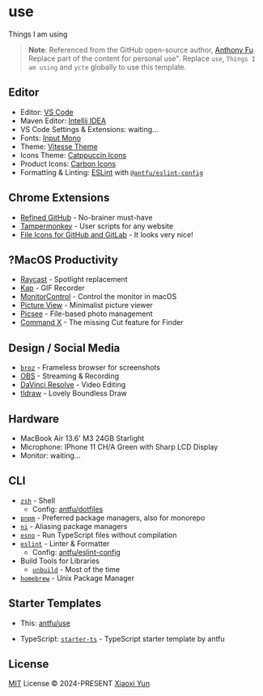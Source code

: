 # use

Things I am using

> **Note**:
> Referenced from the GitHub open-source author, [Anthony Fu](https://github.com/antfu). Replace part of the content for personal use". Replace `use`, `Things I am using` and `ycte` globally to use this template.

## Editor

* Editor: [VS Code](https://code.visualstudio.com/)
* Maven Editor: [Intellij IDEA](https://www.jetbrains.com.cn/idea/)
* VS Code Settings & Extensions: waiting...
* Fonts: [Input Mono](https://input.djr.com/)
* Theme: [Vitesse Theme](https://github.com/antfu/vscode-theme-vitesse)
* Icons Theme: [Catppuccin Icons](https://marketplace.visualstudio.com/items?itemName=Catppuccin.catppuccin-vsc-icons)
* Product Icons: [Carbon Icons](https://github.com/antfu/vscode-icons-carbon)
* Formatting & Linting: [ESLint](https://marketplace.visualstudio.com/items?itemName=dbaeumer.vscode-eslint) with [`@antfu/eslint-config`](https://github.com/antfu/eslint-config)

## Chrome Extensions

* [Refined GitHub](https://chrome.google.com/webstore/detail/refined-github/hlepfoohegkhhmjieoechaddaejaokhf) - No-brainer must-have
* [Tampermonkey](https://chrome.google.com/webstore/detail/tampermonkey/dhdgffkkebhmkfjojejmpbldmpobfkfo) - User scripts for any website
* [File Icons for GitHub and GitLab](https://chrome.google.com/webstore/detail/file-icons-for-github-and/ficfmibkjjnpogdcfhfokmihanoldbfe) - It looks very nice!

## ?MacOS Productivity

* [Raycast](https://raycast.com/) - Spotlight replacement
* [Kap](https://getkap.co/) - GIF Recorder
* [MonitorControl](https://github.com/MonitorControl/MonitorControl) - Control the monitor in macOS
* [Picture View](https://wl879.github.io/apps/picview/) - Minimalist picture viewer
* [Picsee](https://picsee.chitaner.com/) - File-based photo management
* [Command X](https://apps.apple.com/us/app/command-x/id6448461551?mt=12) - The missing Cut feature for Finder

## Design / Social Media

* [`broz`](https://github.com/antfu/broz) - Frameless browser for screenshots
* [OBS](https://obsproject.com/) - Streaming & Recording
* [DaVinci Resolve](https://www.blackmagicdesign.com/products/davinciresolve) - Video Editing
* [tldraw](https://www.tldraw.com/?ref=pidoutv.com) - Lovely Boundless Draw

## Hardware

* MacBook Air 13.6' M3 24GB Starlight
* Microphone: IPhone 11 CH/A Green with Sharp LCD Display
* Monitor: waiting...

## CLI

* [`zsh`](https://zsh.org/) - Shell
  * Config: [antfu/dotfiles](https://github.com/antfu/dotfiles)
* [`pnpm`](https://pnpm.io/) - Preferred package managers, also for monorepo
* [`ni`](https://github.com/antfu/ni) - Aliasing package managers
* [`esno`](https://github.com/esbuild-kit/esno) - Run TypeScript files without compilation
* [`eslint`](https://eslint.org/) - Linter & Formatter
  * Config: [antfu/eslint-config](https://github.com/antfu/eslint-config)
* Build Tools for Libraries
  * [`unbuild`](https://github.com/unjs/unbuild) - Most of the time
* [`homebrew`](https://brew.sh/) - Unix Package Manager

## Starter Templates

* This: [antfu/use](https://github.com/antfu/use)

* TypeScript: [`starter-ts`](https://github.com/ycte/ts-starter) - TypeScript starter template by antfu

## License

[MIT](./LICENSE) License © 2024-PRESENT [Xiaoxi Yun](https://github.com/ycte)
